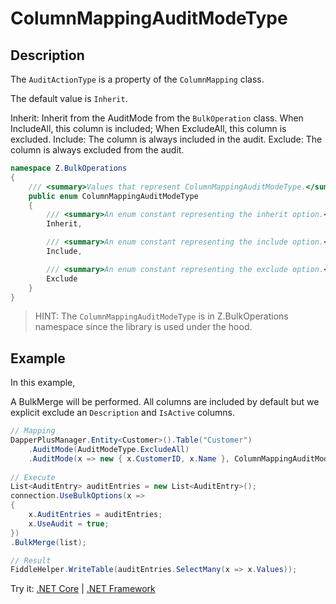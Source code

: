 # ColumnMappingAuditModeType

## Description

The `AuditActionType` is a property of the `ColumnMapping` class. 

The default value is `Inherit`.

Inherit: Inherit from the AuditMode from the `BulkOperation` class. When IncludeAll, this column is included; When ExcludeAll, this column is excluded.
Include: The column is always included in the audit.
Exclude: The column is always excluded from the audit.

```csharp
namespace Z.BulkOperations
{
    /// <summary>Values that represent ColumnMappingAuditModeType.</summary>
    public enum ColumnMappingAuditModeType
    {
        /// <summary>An enum constant representing the inherit option.</summary>
        Inherit,

        /// <summary>An enum constant representing the include option.</summary>
        Include,

        /// <summary>An enum constant representing the exclude option.</summary>
        Exclude
    }
}
```

> HINT: The `ColumnMappingAuditModeType` is in Z.BulkOperations namespace since the library is used under the hood.

## Example

In this example, 

A BulkMerge will be performed. All columns are included by default but we explicit exclude an `Description` and `IsActive` columns.


```csharp
// Mapping
DapperPlusManager.Entity<Customer>().Table("Customer")
    .AuditMode(AuditModeType.ExcludeAll)
    .AuditMode(x => new { x.CustomerID, x.Name }, ColumnMappingAuditModeType.Include);
    
// Execute
List<AuditEntry> auditEntries = new List<AuditEntry>(); 
connection.UseBulkOptions(x => 
{ 
    x.AuditEntries = auditEntries; 
    x.UseAudit = true;
})
.BulkMerge(list);

// Result
FiddleHelper.WriteTable(auditEntries.SelectMany(x => x.Values));
```

Try it: [.NET Core](https://dotnetfiddle.net/AmxN6Z) | [.NET Framework](https://dotnetfiddle.net/ANSXt4)
